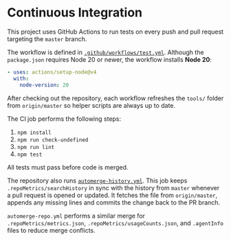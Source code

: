 # Continuous Integration

This project uses GitHub Actions to run tests on every push and pull request targeting the `master` branch.

The workflow is defined in [`.github/workflows/test.yml`](../.github/workflows/test.yml). Although the `package.json` requires Node 20 or newer, the workflow installs **Node 20**:

```yaml
- uses: actions/setup-node@v4
  with:
    node-version: 20
```

After checking out the repository, each workflow refreshes the `tools/` folder
from `origin/master` so helper scripts are always up to date.

The CI job performs the following steps:

1. `npm install`
2. `npm run check-undefined`
3. `npm run lint`
4. `npm test`

All tests must pass before code is merged.

The repository also runs [`automerge-history.yml`](../.github/workflows/automerge-history.yml).
This job keeps `.repoMetrics/searchHistory` in sync with the history from
`master` whenever a pull request is opened or updated. It fetches the file from
`origin/master`, appends any missing lines and commits the change back to the PR
branch.

`automerge-repo.yml` performs a similar merge for `.repoMetrics/metrics.json`,
`.repoMetrics/usageCounts.json`, and `.agentInfo` files to reduce merge
conflicts.
